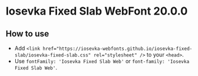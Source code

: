 # Iosevka Fixed Slab WebFont 20.0.0

## How to use

- Add `<link href="https://iosevka-webfonts.github.io/iosevka-fixed-slab/iosevka-fixed-slab.css" rel="stylesheet" />` to your `<head>`.
- Use `fontFamily: 'Iosevka Fixed Slab Web'` or `font-family: 'Iosevka Fixed Slab Web'`.

